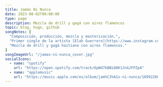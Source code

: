 ```yaml
---
title: Jamás Ni Nunca
date: 2023-08-02T00:00:00
type: page
description: Mezcla de drill y gagá con aires flamencos
topic: blog, hugo, github
songNotes: [
  "Composición, producción, mezcla y masterización.",
  "Primer single de la artista [Elah Guerrero](https://www.instagram.com/yautiaprieta/).",
  "Mezcla de drill y gagá haitiano con aires flamencos."
]
songImageUrl: "/jamas-ni-nunca_cover.jpg"
socialIcons:
  - name: "spotify"
    url: "https://open.spotify.com/track/6pWd7kBBiQ8K1JnGJFPZpA"
  - name: "applemusic"
    url: "https://music.apple.com/es/album/jam%C3%A1s-ni-nunca/1699226018"
---
```

